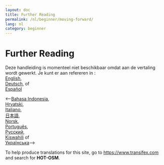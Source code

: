 ```yaml
---
layout: doc
title: Further Reading
permalink: /nl/beginner/moving-forward/
lang: nl
category: beginner
---
```


Further Reading
===============

Deze handleiding is momenteel niet beschikbaar omdat aan de vertaling wordt gewerkt. Je kunt er aan refereren in :  
[English](/en/beginner/moving-forward/),  
[Deutsch](/de/beginner/moving-forward/), of   
[Español](/es/beginner/moving-forward/)
  
<--[Bahasa Indonesia](/bi/beginner/moving-forward/),  
[Hrvatski](/hr/beginner/moving-forward/),  
[Italiano](/it/beginner/moving-forward/),  
[日本語](/ja/beginner/moving-forward/),  
[Norsk](/nb/beginner/moving-forward/),  
[Português](/pt/beginner/moving-forward/),  
[Русский](/ru/beginner/moving-forward/),  
[Kiswahili](/sw/beginner/moving-forward/) of  
[Українська](/uk/beginner/moving-forward/)-->

To help produce translations for this site, go to <https://www.transifex.com> and search for **HOT-OSM**.  
